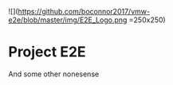 ![](https://github.com/boconnor2017/vmw-e2e/blob/master/img/E2E_Logo.png =250x250)

# Project E2E
And some other nonesense
